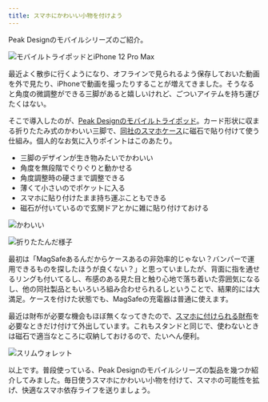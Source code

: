 ```yaml
---
title: スマホにかわいい小物を付けよう
---
```

Peak Designのモバイルシリーズのご紹介。

![](https://lh5.googleusercontent.com/KjgTgj_VPY49D55NUjQPpQdaSTIGCyGFLd1sNhHdVrZUXtTY92refS83v2G6Livb_ZT59qn7gFucO7I-jO30DoRr_1RaE6kLYSKvRidMmqXy7OV4XN6ZGkgecNh2cC34ymxouUHJN0xmxX4y0TtosA "モバイルトライポッドとiPhone 12 Pro Max")

最近よく散歩に行くようになり、オフラインで見られるよう保存しておいた動画を外で見たり、iPhoneで動画を撮ったりすることが増えてきました。そうなると角度の微調整ができる三脚があると嬉しいけれど、ごついアイテムを持ち運びたくはない。

そこで導入したのが、[Peak Designのモバイルトライポッド](https://www.amazon.co.jp/dp/B09FRZPLL3)。カード形状に収まる折りたたみ式のかわいい三脚で、[同社のスマホケース](https://www.amazon.co.jp/dp/B09FP3HP7Z?)に磁石で貼り付けて使う仕組み。個人的なお気に入りポイントはこのあたり。

*   三脚のデザインが生き物みたいでかわいい
*   角度を無段階でぐりぐりと動かせる
*   角度調整時の硬さまで調整できる
*   薄くて小さいのでポケットに入る
*   スマホに貼り付けたまま持ち運ぶこともできる
*   磁石が付いているので玄関ドアとかに雑に貼り付けておける

![](https://lh6.googleusercontent.com/PMK_otWKavKdwsi_tj7xljFBn5gzoXe3w_f0Pfc2KQlGL57T5DpvJZw34Y7miF-01R9DarC6dnCGN4A8Fii9EuhpOnLjgWaX6J8wrK_o4NnYbVIVRkU9Mewyu4pqV3ptp2dISswoFBBMm_R4HyaY6A "かわいい")

![](https://lh4.googleusercontent.com/VAcfc3HY_PncWbUFKl3Rvulb3wJfYrO2x-ZUJ9emN0MScLba-7ara_oyGP4985x5F5CmadBqIFz7QU5VpDF_eorFKRG6NUHcy1ctqGIDPH1yg3RJ6W-FeTRhqLPZZ3wm9NKM4lg2b-BibZspt_D6hg "折りたたんだ様子")

最初は「MagSafeあるんだからケースあるの非効率的じゃない？バンパーで運用できるものを探したほうが良くない？」と思っていましたが、背面に指を通せるリングも付いてるし、布感のある見た目と触り心地で落ち着いた雰囲気になるし、他の同社製品ともいろいろ組み合わせられるしということで、結果的には大満足。ケースを付けた状態でも、MagSafeの充電器は普通に使えます。

最近は財布が必要な機会もほぼ無くなってきたので、[スマホに付けられる財布](https://www.amazon.co.jp/dp/B09FSGW671)を必要なときだけ付けて外出しています。これもスタンドと同じで、使わないときは磁石で適当なところに収納しておけるので、たいへん便利。

![](https://lh5.googleusercontent.com/N_OZwDu2IkASOEUeOMm-HigfRyvUd3GMRiMzOAjvwK0qZHPMZIPvWGuy2SWoOPU-BOQLqyY3BXBLGzUPWMGOv5rqpoZ5icKIHKC1wpTF00jJ__y13HTEcpAH9G56FfUNBJ29fW5SvsxaMWt1hvb6Tw "スリムウォレット")

以上です。普段使っている、Peak Designのモバイルシリーズの製品を幾つか紹介してみました。毎日使うスマホにかわいい小物を付けて、スマホの可能性を拡げ、快適なスマホ依存ライフを送りましょう。
